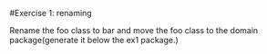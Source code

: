 #Exercise 1: renaming

Rename the foo class to bar and move the foo class to the domain package(generate it below the ex1 package.)